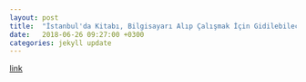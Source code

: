 ```yaml
---
layout: post
title:  "İstanbul'da Kitabı, Bilgisayarı Alıp Çalışmak İçin Gidilebilecek Sakin Mekanlar"
date:   2018-06-26 09:27:00 +0300
categories: jekyll update
---
```

[link](https://seyler.eksisozluk.com/istanbulda-kitabi-bilgisayari-alip-calismak-icin-gidilebilecek-sakin-mekanlar)

